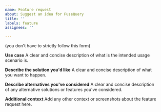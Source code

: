 ```yaml
---
name: Feature request
about: Suggest an idea for FuseQuery
title: ''
labels: feature
assignees: ''

---
```


(you don't have to strictly follow this form)

**Use case**
A clear and concise description of what is the intended usage scenario is.

**Describe the solution you'd like**
A clear and concise description of what you want to happen.

**Describe alternatives you've considered**
A clear and concise description of any alternative solutions or features you've considered.

**Additional context**
Add any other context or screenshots about the feature request here.
